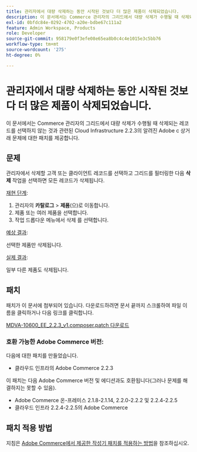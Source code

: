 ```yaml
---
title: 관리자에서 대량 삭제하는 동안 시작된 것보다 더 많은 제품이 삭제되었습니다.
description: 이 문서에서는 Commerce 관리자의 그리드에서 대량 삭제가 수행될 때 삭제되는 레코드를 선택하지 않는 것과 관련된 Cloud Infrastructure 2.2.3의 알려진 Adobe с 상거래 문제에 대한 패치를 제공합니다.
exl-id: 0bfdc84e-0292-4702-a20e-bdbe67c111a2
feature: Admin Workspace, Products
role: Developer
source-git-commit: 958179e0f3efe08e65ea8b0c4c4e1015e3c5bb76
workflow-type: tm+mt
source-wordcount: '275'
ht-degree: 0%

---
```


# 관리자에서 대량 삭제하는 동안 시작된 것보다 더 많은 제품이 삭제되었습니다.

이 문서에서는 Commerce 관리자의 그리드에서 대량 삭제가 수행될 때 삭제되는 레코드를 선택하지 않는 것과 관련된 Cloud Infrastructure 2.2.3의 알려진 Adobe с 상거래 문제에 대한 패치를 제공합니다.

## 문제

관리자에서 삭제할 고객 또는 클라이언트 레코드를 선택하고 그리드를 필터링한 다음 **삭제** 작업을 선택하면 모든 레코드가 삭제됩니다.

<u>재현 단계</u>:

1. 관리자의 **카탈로그** > **제품**(으)로 이동합니다.
1. 제품 또는 여러 제품을 선택합니다.
1. 작업 드롭다운 메뉴에서 삭제 를 선택합니다.

<u>예상 결과</u>:

선택한 제품만 삭제됩니다.

<u>실제 결과</u>:

일부 다른 제품도 삭제됩니다.

## 패치

패치가 이 문서에 첨부되어 있습니다. 다운로드하려면 문서 끝까지 스크롤하여 파일 이름을 클릭하거나 다음 링크를 클릭합니다.

[MDVA-10600\_EE\_2.2.3\_v1.composer.patch 다운로드](assets/MDVA-10600_EE_2.2.3_v1.composer.patch.zip)

### 호환 가능한 Adobe Commerce 버전:

다음에 대한 패치를 만들었습니다.

* 클라우드 인프라의 Adobe Commerce 2.2.3

이 패치는 다음 Adobe Commerce 버전 및 에디션과도 호환됩니다(그러나 문제를 해결하지는 못할 수 있음).

* Adobe Commerce 온-프레미스 2.1.8-2.1.14, 2.2.0-2.2.2 및 2.2.4-2.2.5
* 클라우드 인프라 2.2.4-2.2.5의 Adobe Commerce

## 패치 적용 방법

지침은 [Adobe Commerce에서 제공한 작성기 패치를 적용하는 방법](/help/how-to/general/how-to-apply-a-composer-patch-provided-by-magento.md)을 참조하십시오.
